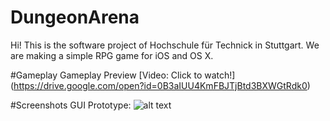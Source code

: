 # DungeonArena

Hi!
This is the software project of Hochschule für Technick in Stuttgart. 
We are making a simple RPG game for iOS and OS X.

#Gameplay 
Gameplay Preview [Video: Click to watch!] (https://drive.google.com/open?id=0B3aIUU4KmFBJTjBtd3BXWGtRdk0)

#Screenshots
GUI Prototype:
![alt text](https://github.com/HftStuttgartSP2/DungeonArena/blob/master/Konzeption/UI_Prototype/assets/GUI/1.Start%20Raum.jpg "Screenshot 1")

